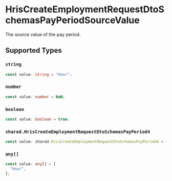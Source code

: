# HrisCreateEmploymentRequestDtoSchemasPayPeriodSourceValue

The source value of the pay period.


## Supported Types

### `string`

```typescript
const value: string = "Hour";
```

### `number`

```typescript
const value: number = NaN;
```

### `boolean`

```typescript
const value: boolean = true;
```

### `shared.HrisCreateEmploymentRequestDtoSchemasPayPeriod4`

```typescript
const value: shared.HrisCreateEmploymentRequestDtoSchemasPayPeriod4 = {};
```

### `any[]`

```typescript
const value: any[] = [
  "Hour",
];
```

